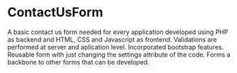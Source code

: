 # ContactUsForm
A basic contact us form needed for every application developed using PHP as backend and HTML, CSS and Javascript as frontend. Validations are performed at server and aplication level.
Incorporated bootstrap features. Reusable form with just changing the settings attribute of the code. Forms a backbone to other forms 
that can be developed.
